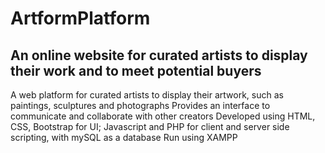 # ArtformPlatform
## An online website for curated artists to display their work and to meet potential buyers

A web platform for curated artists to display their artwork, such as paintings, sculptures and photographs
Provides an interface to communicate and collaborate with other creators
Developed using HTML, CSS, Bootstrap for UI; Javascript and PHP for client and server side scripting, with mySQL as a database
Run using XAMPP
